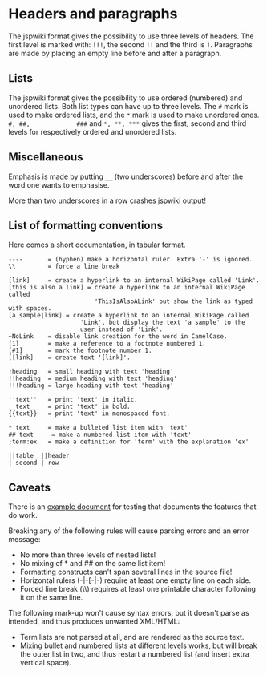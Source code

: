 # Headers and paragraphs

The jspwiki format gives the possibility to use three levels of headers.
The first level is marked with: `!!!`, the second `!!` and the third is
`!`. Paragraphs are made by placing an empty line before and after a
paragraph.

## Lists

The jspwiki format gives the possibility to use ordered (numbered) and
unordered lists. Both list types can have up to three levels. The `#`
mark is used to make ordered lists, and the `*` mark is used to make
unordered ones. `#, ##,             ###` and `*, **, ***` gives the
first, second and third levels for respectively ordered and unordered
lists.

## Miscellaneous

Emphasis is made by putting `__` (two underscores) before and after the
word one wants to emphasise.

More than two underscores in a row crashes jspwiki output!

## List of formatting conventions

Here comes a short documentation, in tabular format.

    ----       = (hyphen) make a horizontal ruler. Extra '-' is ignored.
    \\         = force a line break

    [link]     = create a hyperlink to an internal WikiPage called 'Link'.
    [this is also a link] = create a hyperlink to an internal WikiPage called
                            'ThisIsAlsoALink' but show the link as typed with spaces.
    [a sample|link] = create a hyperlink to an internal WikiPage called
                        'Link', but display the text 'a sample' to the
                        user instead of 'Link'.
    ~NoLink    = disable link creation for the word in CamelCase.
    [1]        = make a reference to a footnote numbered 1.
    [#1]       = mark the footnote number 1.
    [[link]    = create text '[link]'.

    !heading   = small heading with text 'heading'
    !!heading  = medium heading with text 'heading'
    !!!heading = large heading with text 'heading'

    ''text''   = print 'text' in italic.
    __text__   = print 'text' in bold.
    {{text}}   = print 'text' in monospaced font.

    * text     = make a bulleted list item with 'text'
    ## text     = make a numbered list item with 'text'
    ;term:ex   = make a definition for 'term' with the explanation 'ex'

    ||table  ||header
    | second | row

## Caveats

There is an [example document](example.html) for testing that documents
the features that do work.

Breaking any of the following rules will cause parsing errors and an
error message:

- No more than three levels of nested lists!
- No mixing of \* and \## on the same list item!
- Formatting constructs can't span several lines in the source file!
- Horizontal rulers (-\|-\[-\|-) require at least one empty line on
  each side.
- Forced line break (\\\\) requires at least one printable character
  following it on the same line.

The following mark-up won't cause syntax errors, but it doesn't parse as
intended, and thus produces unwanted XML/HTML:

- Term lists are not parsed at all, and are rendered as the source
  text.
- Mixing bullet and numbered lists at different levels works, but will
  break the outer list in two, and thus restart a numbered list (and
  insert extra vertical space).
